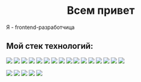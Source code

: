 <h1 align="center">Всем привет</h1>
Я - frontend-разработчица
<h2>Мой стек технологий:</h2>
<p>
  <img src="https://img.shields.io/badge/HTML-6CADDF?style=for-the-badge&logo=HTML5&logoColor=000000"/>
  <img src="https://img.shields.io/badge/CSS3-6CADDF?style=for-the-badge&logo=CSS3&logoColor=000000"/>
  <img src="https://img.shields.io/badge/Git-6CADDF?style=for-the-badge&logo=Git&logoColor=000000"/>
  <img src="https://img.shields.io/badge/JavaScript-6CADDF?style=for-the-badge&logo=JavaScript&logoColor=000000"/>
  <img src="https://img.shields.io/badge/TypeScript-6CADDF?style=for-the-badge&logo=TypeScript&logoColor=000000"/>
  <img src="https://img.shields.io/badge/React-6CADDF?style=for-the-badge&logo=React&logoColor=000000"/>
  <img src="https://img.shields.io/badge/Redux-6CADDF?style=for-the-badge&logo=Redux&logoColor=000000"/>
  <img src="https://img.shields.io/badge/Webpack-6CADDF?style=for-the-badge&logo=Webpack&logoColor=000000"/>
  <img src="https://img.shields.io/badge/ReactRouter-6CADDF?style=for-the-badge&logo=React Router&logoColor=000000"/>
  <img src="https://img.shields.io/badge/Jest-6CADDF?style=for-the-badge&logo=Jest&logoColor=000000"/>
  <img src="https://img.shields.io/badge/Express-6CADDF?style=for-the-badge&logo=Express&logoColor=000000"/>
  <img src="https://img.shields.io/badge/MongoDB-6CADDF?style=for-the-badge&logo=MongoDB&logoColor=000000"/>
  <img src="https://img.shields.io/badge/Vue-6CADDF?style=for-the-badge&logo=Vue.js&logoColor=000000"/>
  <img src="https://img.shields.io/badge/Postgres-6CADDF?style=for-the-badge&logo=PostgreSQL&logoColor=000000"/>
  <img src="https://img.shields.io/badge/Nest-6CADDF?style=for-the-badge&logo=NestJS&logoColor=000000"/>
  <img src="https://img.shields.io/badge/Bootstrap-6CADDF?style=for-the-badge&logo=Bootstrap&logoColor=000000"/>
</p>


![](https://github-profile-summary-cards.vercel.app/api/cards/profile-details?username=katkovatanya&theme=moltack)
![](https://github-profile-summary-cards.vercel.app/api/cards/most-commit-language?username=katkovatanya&theme=moltack)
![](https://github-profile-summary-cards.vercel.app/api/cards/repos-per-language?username=katkovatanya&theme=moltack)
![](https://github-profile-summary-cards.vercel.app/api/cards/stats?username=katkovatanya&theme=moltack)
![](https://github-profile-summary-cards.vercel.app/api/cards/productive-time?username=katkovatanya&theme=moltack)
